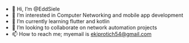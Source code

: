 - 👋 Hi, I’m @EddSiele
- 👀 I’m interested in Computer Networking and mobile app development
- 🌱 I’m currently learning flutter and kotlin
- 💞️ I’m looking to collaborate on network automation projects
- 📫 How to reach me; myemail is ekiprotich54@gmail.com

<!---
EddSiele/EddSiele is a ✨ special ✨ repository because its `README.md` (this file) appears on your GitHub profile.
You can click the Preview link to take a look at your changes.
--->
